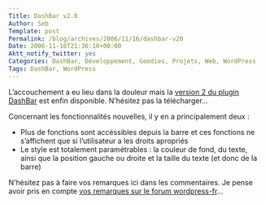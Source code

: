 ```yaml
--- 
Title: DashBar v2.0
Author: Seb
Template: post
Permalink: /blog/archives/2006/11/16/dashbar-v20
Date: 2006-11-16T21:36:10+00:00
Aktt_notify_twitter: yes
Categories: DashBar, Développement, Goodies, Projets, Web, WordPress
Tags: DashBar, WordPress
--- 
```


L&rsquo;accouchement a eu lieu dans la douleur mais la [version 2 du plugin DashBar][1] est enfin disponible. N&rsquo;hésitez pas la télécharger&#8230; 

Concernant les fonctionnalités nouvelles, il y en a principalement deux :

*   Plus de fonctions sont accéssibles depuis la barre et ces fonctions ne s&rsquo;affichent que si l&rsquo;utilisateur a les droits apropriés
*   Le style est totalement paramétrables : la couleur de fond, du texte, ainsi que la position gauche ou droite et la taille du texte (et donc de la barre)

N&rsquo;hésitez pas à faire vos remarques ici dans les commentaires. Je pense avoir pris en compte [vos remarques sur le forum wordpress-fr][2]&#8230;

 [1]: http://v05.z720.net/produits/wordpress/dashbar/ "Page officielle du plugin DashBar"
 [2]: http://wordpress-fr.net/support/viewtopic.php?id=728 "Voir le sujet DashBar sur le forum wordpress-fr"